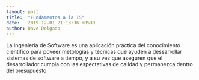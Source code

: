 ```yaml
---
layout: post
title:  "Fundamentos a la IS"
date:   2019-12-01 21:13:36 +0530
author: Dave Delgado
---
```


  <p>La Ingenieria de Software es una aplicación práctica del conocimiento científico para poveer metologías y técnicas que ayuden a dessarrollar sistemas de software a tiempo, y a su vez que aseguren que el desarrollador cumpla con las espectativas de calidad y permanezca dentro del presupuesto </p>
  
